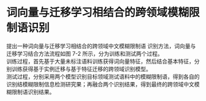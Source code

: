 # 词向量与迁移学习相结合的跨领域模糊限制语识别
提出一种词向量与迁移学习相结合的跨领域中文模糊限制语
识别方法，词向量与迁移学习结合方法流程如图 7-2 所示，分为训练和测试两个过程。<br>
训练过程，首先基于大量未标注语料训练获得词向量特征，然后结合基本特征，分别训练获得基于实例迁移与基于特征迁移的跨领域识别模型。
<br>测试过程，分别采用两个模型识别目标领域测试语料中的模糊限制语，得到各自的识别结模糊限制信息检测研究果；再融合两个识别结果，得到最终的跨领域中文模糊限制语识别结果。
